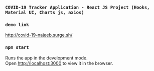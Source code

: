 ### `COVID-19 Tracker Application - React JS Project (Hooks, Material UI, Charts js, axios)`

### `demo link`
http://covid-19-najeeb.surge.sh/

### `npm start`

Runs the app in the development mode.<br />
Open [http://localhost:3000](http://localhost:3000) to view it in the browser.






